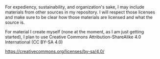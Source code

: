 For expediency, sustainability, and organization's sake, I may include materials from other sources in my repository. 
I will respect those licenses and make sure to be clear how those materials are licensed and what the source is.

For material I create myself (none at the moment, as I am just getting started), I plan to use Creative Commons 
Attribution-ShareAlike 4.0 International (CC BY-SA 4.0)

https://creativecommons.org/licenses/by-sa/4.0/

